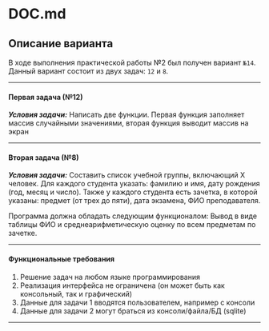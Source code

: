 # DOC.md
## Описание варианта
В ходе выполнения практической работы №2 был получен вариант `№14`. Данный вариант состоит из двух задач: `12` и `8`.
____
#### Первая задача (№12)
***Условия задачи:***
Написать две функции. Первая функция заполняет массив случайными значениями, вторая функция выводит массив на экран
____
#### Вторая задача (№8)
***Условия задачи:***
Составить список учебной группы, включающий Х человек. Для каждого студента указать: фамилию и имя, дату рождения (год, месяц и число). 
Также у каждого студента есть зачетка, в которой указаны: предмет (от трех до пяти), дата экзамена, ФИО преподавателя.

Программа должна обладать следующим функционалом:
Вывод в виде таблицы ФИО и среднеарифметическую оценку по всем предметам по зачетке.
____
#### Функциональные требования
1.	Решение задач на любом языке программирования
2.	Реализация интерфейса не ограничена (он может быть как консольный, так и графический)
3.	Данные для задачи 1 вводятся пользователем, например с консоли
4.	Данные для задачи 2 могут браться из консоли/файла/БД (sqlite)
____


